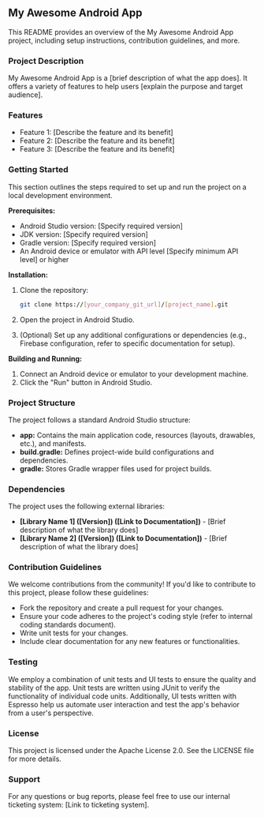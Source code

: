 ##  My Awesome Android App

This README provides an overview of the My Awesome Android App project, including setup instructions, contribution guidelines, and more.

### Project Description

My Awesome Android App is a [brief description of what the app does]. It offers a variety of features to help users [explain the purpose and target audience].

### Features

* Feature 1: [Describe the feature and its benefit]
* Feature 2: [Describe the feature and its benefit]
* Feature 3: [Describe the feature and its benefit]

### Getting Started

This section outlines the steps required to set up and run the project on a local development environment.

**Prerequisites:**

* Android Studio version: [Specify required version]
* JDK version: [Specify required version]
* Gradle version: [Specify required version]
* An Android device or emulator with API level [Specify minimum API level] or higher

**Installation:**

1. Clone the repository:

   ```bash
   git clone https://[your_company_git_url]/[project_name].git
   ```

2. Open the project in Android Studio.

3. (Optional) Set up any additional configurations or dependencies (e.g., Firebase configuration, refer to specific documentation for setup).

**Building and Running:**

1. Connect an Android device or emulator to your development machine.
2. Click the "Run" button in Android Studio.

### Project Structure

The project follows a standard Android Studio structure:

* **app:** Contains the main application code, resources (layouts, drawables, etc.), and manifests.
* **build.gradle:** Defines project-wide build configurations and dependencies.
* **gradle:** Stores Gradle wrapper files used for project builds.

### Dependencies

The project uses the following external libraries:

* **[Library Name 1] ([Version]) ([Link to Documentation])** - [Brief description of what the library does]
* **[Library Name 2] ([Version]) ([Link to Documentation])** - [Brief description of what the library does]

### Contribution Guidelines

We welcome contributions from the community! If you'd like to contribute to this project, please follow these guidelines:

* Fork the repository and create a pull request for your changes.
* Ensure your code adheres to the project's coding style (refer to internal coding standards document).
* Write unit tests for your changes.
* Include clear documentation for any new features or functionalities.

### Testing

We employ a combination of unit tests and UI tests to ensure the quality and stability of the app. Unit tests are written using JUnit to verify the functionality of individual code units. Additionally, UI tests written with Espresso help us automate user interaction and test the app's behavior from a user's perspective.

### License

This project is licensed under the Apache License 2.0. See the LICENSE file for more details.

### Support

For any questions or bug reports, please feel free to use our internal ticketing system: [Link to ticketing system].
